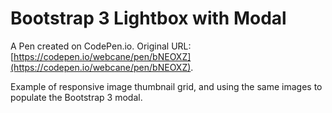 # Bootstrap 3 Lightbox with Modal

A Pen created on CodePen.io. Original URL: [https://codepen.io/webcane/pen/bNEOXZ](https://codepen.io/webcane/pen/bNEOXZ).

Example of responsive image thumbnail grid, and using the same images to populate the Bootstrap 3 modal.